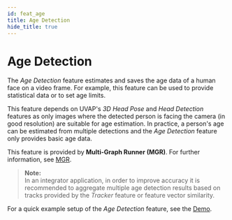 ```yaml
---
id: feat_age
title: Age Detection
hide_title: true
---
```


# Age Detection

The _Age Detection_ feature estimates and saves the age data of a human face on
a video frame. For example, this feature can be used to provide statistical
data or to set age limits.

This feature depends on UVAP's _3D Head Pose_ and _Head Detection_
features as only images where the detected person is facing the camera
(in good resolution) are suitable for age estimation. In practice, a person's
age can be estimated from multiple detections and the _Age Detection_ feature
only provides basic age data.

This feature is provided by **Multi-Graph Runner (MGR)**.
For further information, see [MGR].

>**Note:**  
In an integrator application, in order to improve accuracy it is recommended
to aggregate multiple age detection results based on tracks provided by the
_Tracker_ feature or feature vector similarity.

For a quick example setup of the _Age Detection_ feature, see the [Demo].


[MGR]: ../../dev/ms_mgr.md
[Demo]: ../../demo/demo_demography.md
